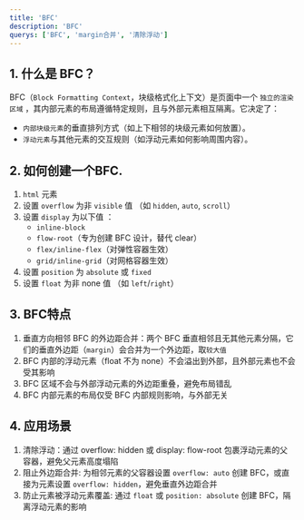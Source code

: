 ```yaml
---
title: 'BFC'
description: 'BFC'
querys: ['BFC', 'margin合并', '清除浮动']
---
```


## 1. 什么是 BFC？

BFC（`Block Formatting Context`，块级格式化上下文）是页面中一个 `独立的渲染区域` ，其内部元素的布局遵循特定规则，且与外部元素相互隔离。它决定了：

- `内部块级元素`的垂直排列方式（如上下相邻的块级元素如何放置）。
- `浮动元素`与其他元素的交互规则（如浮动元素如何影响周围内容）。

## 2. 如何创建一个BFC.

1. `html` 元素
2. 设置 `overflow` 为非 `visible` 值 （如 `hidden`, `auto`, `scroll`）
3. 设置 `display` 为以下值 ：
   - `inline-block`
   - `flow-root`（专为创建 BFC 设计，替代 clear）
   - `flex/inline-flex`（对弹性容器生效）
   - `grid/inline-grid`（对网格容器生效）
4. 设置 `position` 为 `absolute` 或 `fixed`
5. 设置 `float` 为非 none 值 （如 `left`/`right`）

## 3. BFC特点

1. 垂直方向相邻 BFC 的外边距合并：两个 BFC 垂直相邻且无其他元素分隔，它们的垂直外边距（`margin`）会合并为一个外边距，取`较大值`
2. BFC 内部的浮动元素（float 不为 none）不会溢出到外部，且外部元素也不会受其影响
3. BFC 区域不会与外部浮动元素的外边距重叠，避免布局错乱
4. BFC 内部元素的布局仅受 BFC 内部规则影响，与外部无关

## 4. 应用场景

1. 清除浮动：通过 overflow: hidden 或 display: flow-root 包裹浮动元素的父容器，避免父元素高度塌陷
2. 阻止外边距合并: 为相邻元素的父容器设置 `overflow: auto` 创建 BFC，或直接为元素设置 `overflow: hidden`，避免垂直外边距合并
3. 防止元素被浮动元素覆盖: 通过 `float` 或 `position: absolute` 创建 BFC，隔离浮动元素的影响
